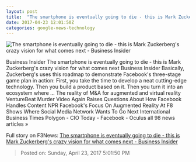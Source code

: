 ```yaml
---
layout: post
title:  "The smartphone is eventually going to die - this is Mark Zuckerberg's crazy vision for what comes next - Business Insider"
date: 2017-04-23 12:01:50Z
categories: google-news-technology
---
```


![The smartphone is eventually going to die - this is Mark Zuckerberg's crazy vision for what comes next - Business Insider](http://static3.businessinsider.com/image/58923b29475752f76d8b4e80-1190-625/the-smartphone-is-eventually-going-to-die--this-is-mark-zuckerbergs-crazy-vision-for-what-comes-next.jpg)

Business Insider The smartphone is eventually going to die - this is Mark Zuckerberg's crazy vision for what comes next Business Insider Basically, Zuckerberg's uses this roadmap to demonstrate Facebook's three-stage game plan in action: First, you take the time to develop a neat cutting-edge technology. Then you build a product based on it. Then you turn it into an ecosystem where ... The reality of M&A for augmented and virtual reality VentureBeat Murder Video Again Raises Questions About How Facebook Handles Content NPR Facebook's Focus On Augmented Reality At F8 Shows Where Social Media Network Wants To Go Next International Business Times Polygon - CIO Today - Facebook - Oculus all 98 news articles »


Full story on F3News: [The smartphone is eventually going to die - this is Mark Zuckerberg's crazy vision for what comes next - Business Insider](http://www.f3nws.com/n/rYrShF)

> Posted on: Sunday, April 23, 2017 5:01:50 PM
